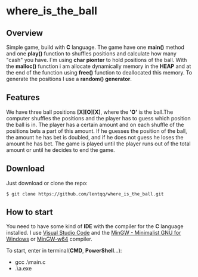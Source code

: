 # where_is_the_ball

## Overview

Simple game, build with __C__ language. The game have one __main()__ method and one __play()__ function to shuffles positions and calculate how many "cash" you have. I`m using __char pionter__ to hold positions of the ball. With the __malloc()__ function i am allocate dynamically memory in the __HEAP__ and at the end of the function using __free()__ function to deallocated this memory. To generate the positions I use a __random() generator__.

## Features

We have three ball positions __[X][O][X]__, where the __'O'__ is the ball.The computer shuffles the positions and the player has to guess which position the ball is in.
The player has a certain amount and on each shuffle of the positions bets a part of this amount.
If he guesses the position of the ball, the amount he has bet is doubled, and if he does not guess he loses the amount he has bet.
The game is played until the player runs out of the total amount or until he decides to end the game.

## Download

Just download or clone the repo:  
```
$ git clone https://github.com/lentqq/where_is_the_ball.git

```

## How to start

You need to have some kind of __IDE__ with the compiler for the __C__ language installed. I use [Visual Studio Code](https://code.visualstudio.com/download) and the [MinGW - Minimalist GNU for Windows](https://sourceforge.net/projects/mingw/) or [MinGW-w64](https://www.mingw-w64.org/) compiler.

To start, enter in terminal(__CMD__, __PowerShell__...):
* gcc .\main.c
* .\a.exe